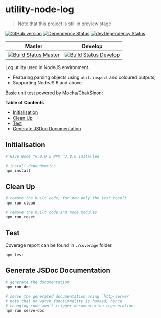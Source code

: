# utility-node-log

> Note that this project is still in preview stage

[![GitHub version](https://badge.fury.io/gh/unknownmoon%2Futility-node-log.svg)](https://badge.fury.io/gh/unknownmoon%2Futility-node-log)
[![Dependency Status](https://david-dm.org/unknownmoon/utility-node-log.svg)](https://david-dm.org/unknownmoon/utility-node-log)
[![devDependency Status](https://david-dm.org/unknownmoon/utility-node-log/dev-status.svg)](https://david-dm.org/unknownmoon/utility-node-log#info=devDependencies)

| Master | Develop |
| ------ | ------- |
| [![Build Status Master](https://travis-ci.org/unknownmoon/utility-node-log.svg?branch=master)](https://travis-ci.org/unknownmoon/utility-node-log) | [![Build Status Develop](https://travis-ci.org/unknownmoon/utility-node-log.svg?branch=develop)](https://travis-ci.org/unknownmoon/utility-node-log) |

Log utility used in NodeJS environment.

- Featuring parsing objects using `util.inspect` and coloured outputs;
- Supporting NodeJS 6 and above.

Basic unit test powered by [Mocha][mocha-link]/[Chai][chai-link]/[Sinon][sinon-link];

__Table of Contents__

<!-- MarkdownTOC -->

- [Initialisation](#initialisation)
- [Clean Up](#clean-up)
- [Test](#test)
- [Generate JSDoc Documentation](#generate-jsdoc-documentation)

<!-- /MarkdownTOC -->

<a name="initialisation"></a>
## Initialisation

```bash
# Have Node ^6.0.0 & NPM ^3.8.6 installed

# install dependencies
npm install
```

<a name="clean-up"></a>
## Clean Up

```bash
# remove the built code, for now only the test result 
npm run clean

# remove the built code and node modules
npm run reset
```

<a name="test"></a>
## Test

Coverage report can be found in `./coverage` folder.

```bash
npm test
```

<a name="generate-jsdoc-documentation"></a>
## Generate JSDoc Documentation

```bash
# generate the documentation
npm run doc

# serve the generated documentation using `http-server`
# note that no watch functionality is hooked, hence
# changing code won't trigger documentation regeneration.
npm run serve-doc
```

<!-- links -->
[mocha-link]: http://mochajs.org/
[chai-link]: http://chaijs.com/ 
[sinon-link]: http://sinonjs.org/

